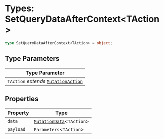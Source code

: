 # Types: SetQueryDataAfterContext\<TAction\>

```ts
type SetQueryDataAfterContext<TAction> = object;
```

## Type Parameters

| Type Parameter |
| ------ |
| `TAction` *extends* [`MutationAction`](MutationAction.md) |

## Properties

| Property | Type |
| ------ | ------ |
| <a id="data"></a> `data` | [`MutationData`](MutationData.md)\<`TAction`\> |
| <a id="payload"></a> `payload` | `Parameters`\<`TAction`\> |
